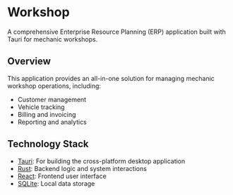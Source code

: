 # Workshop

A comprehensive Enterprise Resource Planning (ERP) application built with Tauri for mechanic workshops.

## Overview

This application provides an all-in-one solution for managing mechanic workshop operations, including:

- Customer management
- Vehicle tracking
- Billing and invoicing
- Reporting and analytics

## Technology Stack

- [Tauri](https://tauri.app/): For building the cross-platform desktop application
- [Rust](https://www.rust-lang.org/): Backend logic and system interactions
- [React](https://reactjs.org/): Frontend user interface
- [SQLite](https://www.sqlite.org/): Local data storage
